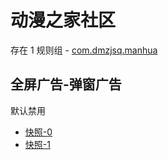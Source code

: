 # 动漫之家社区

存在 1 规则组 - [com.dmzjsq.manhua](/src/apps/com.dmzjsq.manhua.ts)

## 全屏广告-弹窗广告

默认禁用

- [快照-0](https://i.gkd.li/import/12885087)
- [快照-1](https://i.gkd.li/import/12893731)
